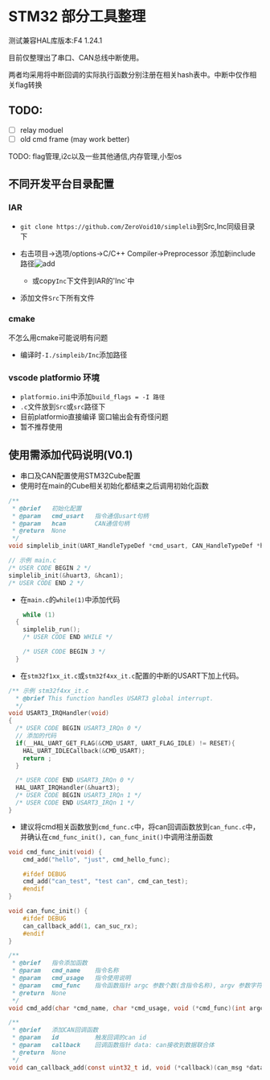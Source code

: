 # STM32 部分工具整理

测试兼容HAL库版本:F4 1.24.1

目前仅整理出了串口、CAN总线中断使用。

两者均采用将中断回调的实际执行函数分别注册在相关hash表中。中断中仅作相关flag转换

## TODO:

- [ ] relay moduel
- [ ] old cmd frame (may work better)

TODO: flag管理,i2c以及一些其他通信,内存管理,小型os

## 不同开发平台目录配置

### IAR

- `git clone https://github.com/ZeroVoid10/simplelib`到Src,Inc同级目录下

- 右击项目->选项/options->C/C++ Compiler->Preprocessor 添加新include路径![add](https://upload.cc/i1/2019/09/23/dcyNSW.png)
  - 或copy`Inc`下文件到IAR的'Inc`中
- 添加文件`Src`下所有文件

### cmake

不怎么用cmake可能说明有问题

- 编译时`-I./simpleib/Inc`添加路径

### vscode platformio 环境

- `platformio.ini`中添加`build_flags = -I 路径`
- `.c`文件放到`Src`或`src`路径下
- 目前platformio直接编译 窗口输出会有奇怪问题
- 暂不推荐使用

## 使用需添加代码说明(V0.1)

- 串口及CAN配置使用STM32Cube配置
- 使用时在main的Cube相关初始化都结束之后调用初始化函数

``` c
/**
 * @brief	初始化配置
 * @param	cmd_usart   指令通信usart句柄
 * @param   hcan        CAN通信句柄
 * @return	None
 */
void simplelib_init(UART_HandleTypeDef *cmd_usart, CAN_HandleTypeDef *hcan);

// 示例 main.c
/* USER CODE BEGIN 2 */
simplelib_init(&huart3, &hcan1);
/* USER CODE END 2 */

```

- 在`main.c`的`while(1)`中添加代码

``` c
    while (1)
  {
    simplelib_run();
    /* USER CODE END WHILE */

    /* USER CODE BEGIN 3 */
  }
```

- 在`stm32f1xx_it.c`或`stm32f4xx_it.c`配置的中断的USART下加上代码。

``` c
/** 示例 stm32f4xx_it.c
  * @brief This function handles USART3 global interrupt.
  */
void USART3_IRQHandler(void)
{
  /* USER CODE BEGIN USART3_IRQn 0 */
  // 添加的代码
  if(__HAL_UART_GET_FLAG(&CMD_USART, UART_FLAG_IDLE) != RESET){
    HAL_UART_IDLECallback(&CMD_USART);
    return ;
  }

  /* USER CODE END USART3_IRQn 0 */
  HAL_UART_IRQHandler(&huart3);
  /* USER CODE BEGIN USART3_IRQn 1 */
  /* USER CODE END USART3_IRQn 1 */
}

```

- 建议将cmd相关函数放到`cmd_func.c`中，将can回调函数放到`can_func.c`中，并确认在`cmd_func_init(), can_func_init()`中调用注册函数
  
``` c
void cmd_func_init(void) {
    cmd_add("hello", "just", cmd_hello_func);

    #ifdef DEBUG
    cmd_add("can_test", "test can", cmd_can_test);
    #endif
}

void can_func_init() {
    #ifdef DEBUG
    can_callback_add(1, can_suc_rx);
    #endif
}

/**
 * @brief	指令添加函数
 * @param	cmd_name    指令名称
 * @param   cmd_usage   指令使用说明
 * @param   cmd_func    指令函数指针 argc 参数个数(含指令名称), argv 参数字符串数组
 * @return	None
 */
void cmd_add(char *cmd_name, char *cmd_usage, void (*cmd_func)(int argc, char *argv[]));

/**
 * @brief	添加CAN回调函数
 * @param	id          触发回调的can id 
 * @param   callback    回调函数指针 data: can接收到数据联合体
 * @return	None
 */
void can_callback_add(const uint32_t id, void (*callback)(can_msg *data));
```
